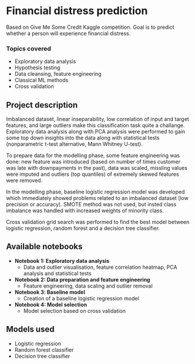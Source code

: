 # Financial distress prediction
Based on Give Me Some Credit Kaggle competition. Goal is to predict whether a person will experience financial distress.

### Topics covered
* Exploratory data analysis
* Hypothesis testing
* Data cleansing, feature engineering
* Classical ML methods
* Cross validation

## Project description

Imbalanced dataset, linear inseparability, low correlation of input and target features, and large outliers make this classification task quite a challange. Exploratory data analysis along with PCA analysis were performed to gain some top down insights into the data along with statistical tests (nonparametric t-test alternative, Mann Whitney U-test).

To prepare data for the modelling phase, some feature engineering was done: new feature was introduced (based on number of times customer was late with downpayments in the past), data was scaled, missling values were imputed and outliers (top quantiles) of extremely skewed features were removed. 

In the modelling phase, baseline logistic regression model was developed which immediately showed problems related to an imbalanced dataset (low precision or accuracy). SMOTE method was not used, but insted class imbalance was handled with increased weights of minority class.

Cross validation grid search was performed to find the best model between logistic regression, random forest and a decision tree classifier.

## Available notebooks
* <b>Notebook 1: Exploratory data analysis</b>
    *  Data and outlier visualisation, feature correlation heatmap, PCA analysis and statistical tests
* <b>Notebook 2: Data preparation and feature engineering</b>
    * Feature engineering, data scaling and outlier removal
* <b>Notebook 3: Baseline model</b>
    * Creation of a baseline logistic regression model
* <b>Notebook 4: Model selection</b>
    * Model selection based on cross validation

## Models used
* Logistic regression
* Random forest classifier
* Decision tree classifier
